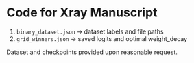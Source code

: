 # Code for Xray Manuscript
1. `binary_dataset.json` -> dataset labels and file paths
2. `grid_winners.json` -> saved logits and optimal weight_decay

Dataset and checkpoints provided upon reasonable request.